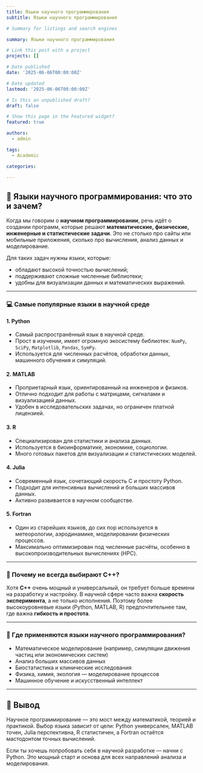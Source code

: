 ```yaml
---
title: Языки научного программирования
subtitle: Языки научного программирования 

# Summary for listings and search engines

summary: Языки научного программирования

# Link this post with a project
projects: []

# Date published
date: '2025-06-06T00:00:00Z'

# Date updated
lastmod: '2025-06-06T00:00:00Z'

# Is this an unpublished draft?
draft: false

# Show this page in the Featured widget?
featured: true

authors:
  - admin

tags:
  - Academic

categories:
  
---
```


## 🔬 Языки научного программирования: что это и зачем?

Когда мы говорим о **научном программировании**, речь идёт о создании программ, которые решают **математические, физические, инженерные и статистические задачи**. Это не столько про сайты или мобильные приложения, сколько про вычисления, анализ данных и моделирование.

Для таких задач нужны языки, которые:
- обладают высокой точностью вычислений;
- поддерживают сложные численные библиотеки;
- удобны для визуализации данных и математических выражений.

---

### 💻 Самые популярные языки в научной среде

#### 1. **Python**
- Самый распространённый язык в научной среде.
- Прост в изучении, имеет огромную экосистему библиотек: `NumPy`, `SciPy`, `Matplotlib`, `Pandas`, `SymPy`.
- Используется для численных расчётов, обработки данных, машинного обучения и симуляций.

#### 2. **MATLAB**
- Проприетарный язык, ориентированный на инженеров и физиков.
- Отлично подходит для работы с матрицами, сигналами и визуализацией данных.
- Удобен в исследовательских задачах, но ограничен платной лицензией.

#### 3. **R**
- Специализирован для статистики и анализа данных.
- Используется в биоинформатике, экономике, социологии.
- Много готовых пакетов для визуализации и статистических моделей.

#### 4. **Julia**
- Современный язык, сочетающий скорость C и простоту Python.
- Подходит для интенсивных вычислений и больших массивов данных.
- Активно развивается в научном сообществе.

#### 5. **Fortran**
- Один из старейших языков, до сих пор используется в метеорологии, аэродинамике, моделировании физических процессов.
- Максимально оптимизирован под численные расчёты, особенно в высокопроизводительных вычислениях (HPC).

---

### 🧠 Почему не всегда выбирают C++?

Хотя **C++** очень мощный и универсальный, он требует больше времени на разработку и настройку. В научной сфере часто важна **скорость эксперимента**, а не только исполнения. Поэтому более высокоуровневые языки (Python, MATLAB, R) предпочтительнее там, где важна **гибкость и простота**.

---

### 🧪 Где применяются языки научного программирования?

- Математическое моделирование (например, симуляции движения частиц или экономических систем)
- Анализ больших массивов данных
- Биостатистика и клинические исследования
- Физика, химия, экология — моделирование процессов
- Машинное обучение и искусственный интеллект

---

## 📌 Вывод

Научное программирование — это мост между математикой, теорией и практикой. Выбор языка зависит от цели: Python универсален, MATLAB точен, Julia перспективна, R статистичен, а Fortran остаётся мастодонтом точных вычислений.

Если ты хочешь попробовать себя в научной разработке — начни с Python. Это мощный старт и основа для всех направлений анализа и моделирования.


